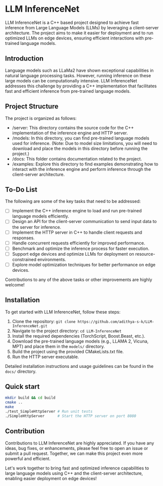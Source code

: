 # LLM InferenceNet

LLM InferenceNet is a C++ based project designed to achieve fast inference from Large Language Models (LLMs) by leveraging a client-server architecture. The project aims to make it easier for deployment and to run optimized LLMs on edge devices, ensuring efficient interactions with pre-trained language models.

## Introduction

Language models such as LLaMa2 have shown exceptional capabilities in natural language processing tasks. However, running inference on these large models can be computationally intensive. LLM InferenceNet addresses this challenge by providing a C++ implementation that facilitates fast and efficient inference from pre-trained language models.

## Project Structure

The project is organized as follows:

-   /server: This directory contains the source code for the C++ implementation of the inference engine and HTTP server.
-   /models: In this directory, you can find pre-trained language models used for inference. (Note: Due to model size limitations, you will need to download and place the models in this directory before running the project.)
-   /docs: This folder contains documentation related to the project.
-   /examples: Explore this directory to find examples demonstrating how to interact with the inference engine and perform inference through the client-server architecture.

## To-Do List

The following are some of the key tasks that need to be addressed:

-   [ ] Implement the C++ inference engine to load and run pre-trained language models efficiently.
-   [ ] Design an API for the client-server communication to send input data to the server for inference.
-   [ ] Implement the HTTP server in C++ to handle client requests and responses.
-   [ ] Handle concurrent requests efficiently for improved performance.
-   [ ] Benchmark and optimize the inference process for faster execution.
-   [ ] Support edge devices and optimize LLMs for deployment on resource-constrained environments.
-   [ ] Explore model optimization techniques for better performance on edge devices.

Contributions to any of the above tasks or other improvements are highly welcome!

## Installation

To get started with LLM InferenceNet, follow these steps:

1. Clone the repository: `git clone https://github.com/adithya-s-k/LLM-InferenceNet.git`
2. Navigate to the project directory: `cd LLM-InferenceNet`
3. Install the required dependencies (TorchScript, Boost.Beast, etc.).
4. Download the pre-trained language models (e.g., LLAMA 2, Vicuna, MPT) and place them in the `models/` directory.
5. Build the project using the provided CMakeLists.txt file.
6. Run the HTTP server executable.

Detailed installation instructions and usage guidelines can be found in the `docs/` directory.

## Quick start

```bash
mkdir build && cd build
cmake ..
make
./test_SimpleHttpServer # Run unit tests
./SimpleHttpServer      # Start the HTTP server on port 8080
```

## Contribution

Contributions to LLM InferenceNet are highly appreciated. If you have any ideas, bug fixes, or enhancements, please feel free to open an issue or submit a pull request. Together, we can make this project even more powerful and efficient.

Let's work together to bring fast and optimized inference capabilities to large language models using C++ and the client-server architecture, enabling easier deployment on edge devices!
